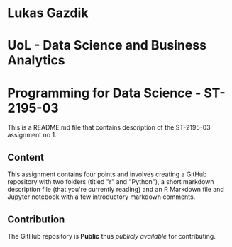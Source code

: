 
# Lukas Gazdik
# UoL - Data Science and Business Analytics 
# Programming for Data Science - ST-2195-03
This is a README.md file that contains description of the ST-2195-03 assignment no 1. 
## Content
This assignment contains four points and involves creating a GitHub repository with two folders (titled "r" and "Python"), a short markdown description file (that you're currently reading) and an R Markdown file and Jupyter notebook with a few introductory markdown comments. 
## Contribution 
The GitHub repository is **Public** thus *publicly available* for contributing. 

